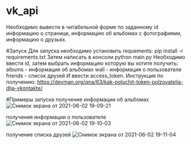 # vk_api
Необходимо вывести в читабельной форме по заданному id информацию о странице, информацию об альбомах с фотографиями, 
информацию о друзьях.

#Запуск
Для запуска необходимо установить requements: pip install -r requirements.txt
Затем написать в консоли python main.py
Необходимо ввести id, затем выбрать информацию которую вы хотите получить:
  albums - информация об альбомах
  wall - информация о пользователе
  friends - список друзей
И ввести access_token. Инструкция по получению: https://devman.org/qna/63/kak-poluchit-token-polzovatelja-dlja-vkontakte/

#Примеры запуска
получение информации об альбомах
![Снимок экрана от 2021-06-02 19-09-21](https://user-images.githubusercontent.com/58898465/120495403-1bb20000-c3d6-11eb-9984-dfedff26fa35.png)

получения информации о пользователе
![Снимок экрана от 2021-06-02 19-10-03](https://user-images.githubusercontent.com/58898465/120495647-574cca00-c3d6-11eb-86f2-0f859472bdc5.png)

получение списка друзей
![Снимок экрана от 2021-06-02 19-11-04](https://user-images.githubusercontent.com/58898465/120495670-5b78e780-c3d6-11eb-8714-8d1cc5fa93df.png)
